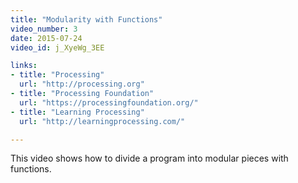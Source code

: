 ```yaml
---
title: "Modularity with Functions"
video_number: 3
date: 2015-07-24
video_id: j_XyeWg_3EE

links: 
- title: "Processing"
  url: "http://processing.org"
- title: "Processing Foundation"
  url: "https://processingfoundation.org/"
- title: "Learning Processing"
  url: "http://learningprocessing.com/"

---
```


This video shows how to divide a program into modular pieces with functions.